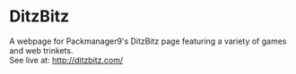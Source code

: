 # DitzBitz
A webpage for Packmanager9's DitzBitz page featuring a variety of games and web trinkets.<br>
See live at: http://ditzbitz.com/
